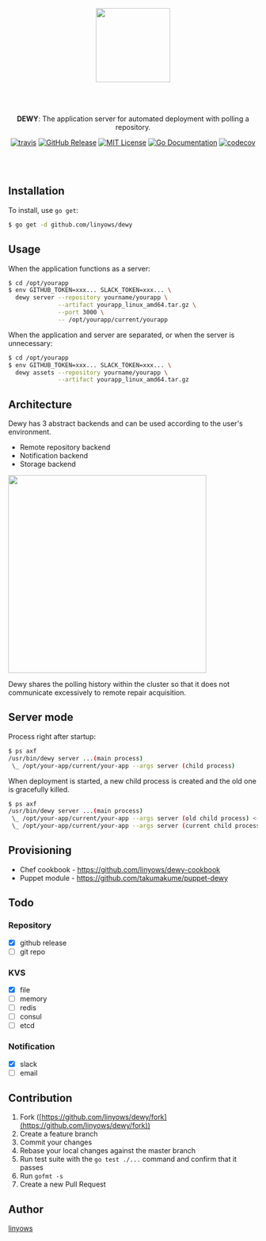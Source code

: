 <p align="center"><br><br>
<img src="https://github.com/linyows/dewy/raw/master/misc/dewy-logo.png" width="150"><br><br><br><br>
</p>

<p align="center">
<strong>DEWY</strong>: The application server for automated deployment with polling a repository.
</p>

<p align="center">
<a href="https://travis-ci.org/linyows/dewy"><img src="https://img.shields.io/travis/linyows/dewy.svg?style=for-the-badge" alt="travis"></a>
<a href="https://github.com/linyows/dewy/releases"><img src="http://img.shields.io/github/release/linyows/dewy.svg?style=for-the-badge" alt="GitHub Release"></a>
<a href="https://github.com/linyows/dewy/blob/master/LICENSE"><img src="http://img.shields.io/badge/license-MIT-blue.svg?style=for-the-badge" alt="MIT License"></a>
<a href="http://godoc.org/github.com/linyows/dewy"><img src="http://img.shields.io/badge/go-documentation-blue.svg?style=for-the-badge" alt="Go Documentation"></a>
<a href="https://codecov.io/gh/linyows/dewy"> <img src="https://img.shields.io/codecov/c/github/linyows/dewy.svg?style=for-the-badge" alt="codecov"></a>
</p><br><br>

Installation
------------

To install, use `go get`:

```sh
$ go get -d github.com/linyows/dewy
```

Usage
-----

When the application functions as a server:

```sh
$ cd /opt/yourapp
$ env GITHUB_TOKEN=xxx... SLACK_TOKEN=xxx... \
  dewy server --repository yourname/yourapp \
              --artifact yourapp_linux_amd64.tar.gz \
              --port 3000 \
              -- /opt/yourapp/current/yourapp
```

When the application and server are separated, or when the server is unnecessary:

```sh
$ cd /opt/yourapp
$ env GITHUB_TOKEN=xxx... SLACK_TOKEN=xxx... \
  dewy assets --repository yourname/yourapp \
              --artifact yourapp_linux_amd64.tar.gz
```

Architecture
---

Dewy has 3 abstract backends and can be used according to the user's environment.

- Remote repository backend
- Notification backend
- Storage backend

<img src="https://github.com/linyows/dewy/raw/master/misc/dewy-architecture.png" width="400">

Dewy shares the polling history within the cluster so that it does not communicate excessively to remote repair acquisition.

Server mode
---

Process right after startup:

```sh
$ ps axf
/usr/bin/dewy server ...(main process)
 \_ /opt/your-app/current/your-app --args server (child process)
 ```

When deployment is started, a new child process is created and the old one is gracefully killed.

```sh
$ ps axf
/usr/bin/dewy server ...(main process)
 \_ /opt/your-app/current/your-app --args server (old child process) <-- kill
 \_ /opt/your-app/current/your-app --args server (current child process)
 ```

Provisioning
---

- Chef cookbook - https://github.com/linyows/dewy-cookbook
- Puppet module - https://github.com/takumakume/puppet-dewy

Todo
----

### Repository

- [x] github release
- [ ] git repo

### KVS

- [x] file
- [ ] memory
- [ ] redis
- [ ] consul
- [ ] etcd

### Notification

- [x] slack
- [ ] email

Contribution
------------

1. Fork ([https://github.com/linyows/dewy/fork](https://github.com/linyows/dewy/fork))
1. Create a feature branch
1. Commit your changes
1. Rebase your local changes against the master branch
1. Run test suite with the `go test ./...` command and confirm that it passes
1. Run `gofmt -s`
1. Create a new Pull Request

Author
------

[linyows](https://github.com/linyows)
